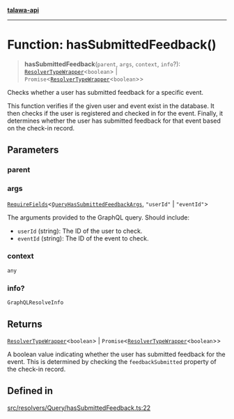 [**talawa-api**](../../../../README.md)

***

# Function: hasSubmittedFeedback()

> **hasSubmittedFeedback**(`parent`, `args`, `context`, `info`?): [`ResolverTypeWrapper`](../../../../types/generatedGraphQLTypes/type-aliases/ResolverTypeWrapper.md)\<`boolean`\> \| `Promise`\<[`ResolverTypeWrapper`](../../../../types/generatedGraphQLTypes/type-aliases/ResolverTypeWrapper.md)\<`boolean`\>\>

Checks whether a user has submitted feedback for a specific event.

This function verifies if the given user and event exist in the database. It then checks if the user is registered and checked in for the event. Finally, it determines whether the user has submitted feedback for that event based on the check-in record.

## Parameters

### parent

### args

[`RequireFields`](../../../../types/generatedGraphQLTypes/type-aliases/RequireFields.md)\<[`QueryHasSubmittedFeedbackArgs`](../../../../types/generatedGraphQLTypes/type-aliases/QueryHasSubmittedFeedbackArgs.md), `"userId"` \| `"eventId"`\>

The arguments provided to the GraphQL query. Should include:
  - `userId` (string): The ID of the user to check.
  - `eventId` (string): The ID of the event to check.

### context

`any`

### info?

`GraphQLResolveInfo`

## Returns

[`ResolverTypeWrapper`](../../../../types/generatedGraphQLTypes/type-aliases/ResolverTypeWrapper.md)\<`boolean`\> \| `Promise`\<[`ResolverTypeWrapper`](../../../../types/generatedGraphQLTypes/type-aliases/ResolverTypeWrapper.md)\<`boolean`\>\>

A boolean value indicating whether the user has submitted feedback for the event. This is determined by checking the `feedbackSubmitted` property of the check-in record.

## Defined in

[src/resolvers/Query/hasSubmittedFeedback.ts:22](https://github.com/Suyash878/talawa-api/blob/f376d03c37e9acd046e7cc983947432c95f74442/src/resolvers/Query/hasSubmittedFeedback.ts#L22)
